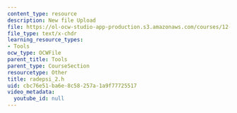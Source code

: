 ```yaml
---
content_type: resource
description: New file Upload
file: https://ol-ocw-studio-app-production.s3.amazonaws.com/courses/12-811-tropical-meteorology-spring-2011/cbc76e51ba6e8c58257a1a9f77725517_radepsi_2.h
file_type: text/x-chdr
learning_resource_types:
- Tools
ocw_type: OCWFile
parent_title: Tools
parent_type: CourseSection
resourcetype: Other
title: radepsi_2.h
uid: cbc76e51-ba6e-8c58-257a-1a9f77725517
video_metadata:
  youtube_id: null
---
```

